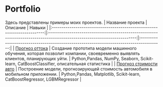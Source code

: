 # Portfolio
Здесь представлены примеры моих проектов.
|                              Название проекта                              |                                                           Описание                                                          |                                           Навыки                                          |
|:--------------------------------------------------------------------------:|:---------------------------------------------------------------------------------------------------------------------------:|:-----------------------------------------------------------------------------------------:|
| [Прогноз оттока](https://github.com/vdovinati/Portfolio/tree/main)         | Создание прототипа модели машинного обучения, которая позволит компании,  своевременно выявлять клиентов, планирующих уйти. | Python,Pandas, NumPy, Seaborn, Scikit-learn, CatBoostClassifier,  описательная статистика |
| [Прогноз стоимости авто](https://github.com/vdovinati/Portfolio/tree/main) | Построение модели, прогнозирующей стоимость автомобиля в мобильном приложении.                                              | Python,Pandas, Matplotlib, Scikit-learn,  CatBoostRegressor, LGBMRegressor                |
